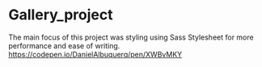 # Gallery_project
The main focus of this project was styling using Sass Stylesheet for more performance and ease of writing. https://codepen.io/DanielAlbuquerq/pen/XWBvMKY
